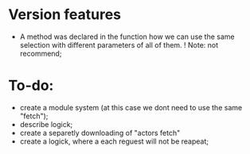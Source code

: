 # Version features

 - A method was declared in the function how we can use the same selection with different parameters of all of them.
! Note: not recommend;

# To-do:
 
 - create a module system (at this case we dont need to use the same "fetch");
 - describe logick;
 -  create a separetly downloading of "actors fetch"
 - create a logick, where a each reguest will not be reapeat;